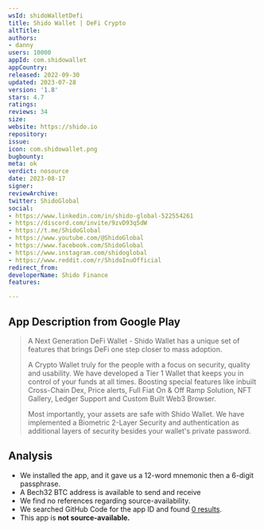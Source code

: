 ```yaml
---
wsId: shidoWalletDefi
title: Shido Wallet | DeFi Crypto
altTitle: 
authors:
- danny
users: 10000
appId: com.shidowallet
appCountry: 
released: 2022-09-30
updated: 2023-07-28
version: '1.8'
stars: 4.7
ratings: 
reviews: 34
size: 
website: https://shido.io
repository: 
issue: 
icon: com.shidowallet.png
bugbounty: 
meta: ok
verdict: nosource
date: 2023-08-17
signer: 
reviewArchive: 
twitter: ShidoGlobal
social:
- https://www.linkedin.com/in/shido-global-522554261
- https://discord.com/invite/9zvD93q5dW
- https://t.me/ShidoGlobal
- https://www.youtube.com/@ShidoGlobal
- https://www.facebook.com/ShidoGlobal
- https://www.instagram.com/shidoglobal
- https://www.reddit.com/r/ShidoInuOfficial
redirect_from: 
developerName: Shido Finance
features: 

---
```


## App Description from Google Play

> A Next Generation DeFi Wallet - Shido Wallet has a unique set of features that brings DeFi one step closer to mass adoption.
>
> A Crypto Wallet truly for the people with a focus on security, quality and usability. We have developed a Tier 1 Wallet that keeps you in control of your funds at all times. Boosting special features like inbuilt Cross-Chain Dex, Price alerts, Full Fiat On & Off Ramp Solution, NFT Gallery, Ledger Support and Custom Built Web3 Browser.
>
> Most importantly, your assets are safe with Shido Wallet. We have implemented a Biometric 2-Layer Security and authentication as additional layers of security besides your wallet's private password.

## Analysis 

- We installed the app, and it gave us a 12-word mnemonic then a 6-digit passphrase. 
- A Bech32 BTC address is available to send and receive
- We find no references regarding source-availability.
- We searched GitHub Code for the app ID and found [0 results](https://github.com/search?q=com.shidowallet&type=code). 
- This app is **not source-available.**